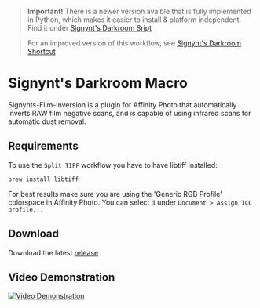 > **Important!**
> There is a newer version avaible that is fully implemented in Python, which makes it easier to install & platform independent. Find it under [Signynt's Darkroom Sript](https://github.com/Signynt/signynts-darkroom-script)

> For an improved version of this workflow, see [Signynt's Darkroom Shortcut](https://github.com/Signynt/signynts-darkroom-shortcut)

# Signynt's Darkroom Macro
Signynts-Film-Inversion is a plugin for Affinity Photo that automatically inverts RAW film negative scans, and is capable of using infrared scans for automatic dust removal.

## Requirements

To use the `Split TIFF` workflow you have to have libtiff installed:

`brew install libtiff`

For best results make sure you are using the 'Generic RGB Profile' colorspace in Affinity Photo. You can select it under `Document > Assign ICC profile...`

## Download

Download the latest [release](https://github.com/Signynt/signynts-darkroom-macro/releases)

## Video Demonstration
[![Video Demonstration](https://res.cloudinary.com/marcomontalbano/image/upload/v1631792497/video_to_markdown/images/youtube--yS_7Wxnh4q0-c05b58ac6eb4c4700831b2b3070cd403.jpg)](https://youtu.be/yS_7Wxnh4q0 "Video Demonstration")

